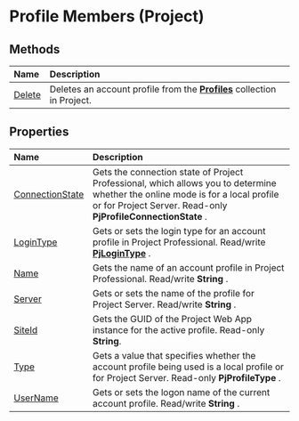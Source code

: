 
# Profile Members (Project)





## Methods



|**Name**|**Description**|
|:-----|:-----|
|[Delete](61c3e2a8-2efd-36d7-2619-acbb7a055162.md)|Deletes an account profile from the  **[Profiles](0e25c828-6482-4d68-f482-ae72c919f338.md)** collection in Project.|

## Properties



|**Name**|**Description**|
|:-----|:-----|
|[ConnectionState](df961e3e-26a2-9b70-475d-143b2a6db7cb.md)|Gets the connection state of Project Professional, which allows you to determine whether the online mode is for a local profile or for Project Server. Read-only  **PjProfileConnectionState** .|
|[LoginType](ebf00927-9c84-9fbc-1315-2e95c81c2d68.md)|Gets or sets the login type for an account profile in Project Professional. Read/write  **[PjLoginType](974e4384-da46-b7e2-299f-9821cf88c1fb.md)** .|
|[Name](98e1ca12-ecaa-aaae-de48-352301c28e50.md)|Gets the name of an account profile in Project Professional. Read/write  **String** .|
|[Server](325bd44a-d106-d3be-3a6e-d59f354e72c5.md)|Gets or sets the name of the profile for Project Server. Read/write  **String** .|
|[SiteId](18d72450-e7d6-55b7-733c-45db023469c5.md)|Gets the GUID of the Project Web App instance for the active profile. Read-only  **String**.|
|[Type](ff5c3939-cfa6-c098-5fc4-180a4573ecb0.md)| Gets a value that specifies whether the account profile being used is a local profile or for Project Server. Read-only **PjProfileType** .|
|[UserName](8af2fe46-7218-39be-efd0-c7dd91f25ac7.md)|Gets or sets the logon name of the current account profile. Read/write  **String** .|
